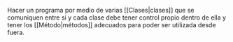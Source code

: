 Hacer un programa por medio de varias [[Clases|clases]] que se comuniquen entre si y cada clase debe tener control propio dentro de ella y tener los [[Método|métodos]] adecuados para poder ser utilizada desde fuera.